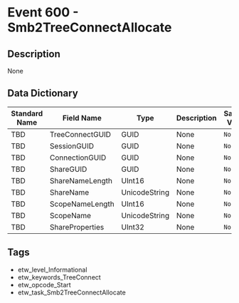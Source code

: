 # Event 600 - Smb2TreeConnectAllocate

## Description
None

## Data Dictionary
|Standard Name|Field Name|Type|Description|Sample Value|
|---|---|---|---|---|
|TBD|TreeConnectGUID|GUID|None|`None`|
|TBD|SessionGUID|GUID|None|`None`|
|TBD|ConnectionGUID|GUID|None|`None`|
|TBD|ShareGUID|GUID|None|`None`|
|TBD|ShareNameLength|UInt16|None|`None`|
|TBD|ShareName|UnicodeString|None|`None`|
|TBD|ScopeNameLength|UInt16|None|`None`|
|TBD|ScopeName|UnicodeString|None|`None`|
|TBD|ShareProperties|UInt32|None|`None`|

## Tags
* etw_level_Informational
* etw_keywords_TreeConnect
* etw_opcode_Start
* etw_task_Smb2TreeConnectAllocate